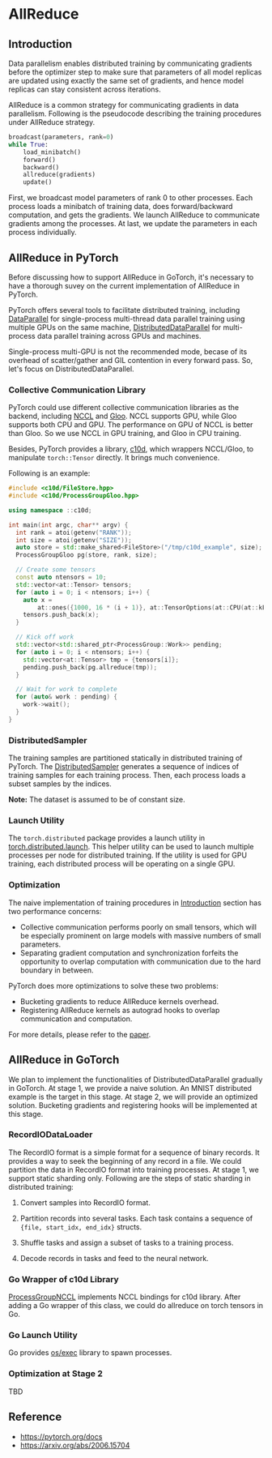 # AllReduce

## Introduction

Data parallelism enables distributed training by communicating gradients
before the optimizer step to make sure that parameters of all model replicas
are updated using exactly the same set of gradients,
and hence model replicas can stay consistent across iterations.

AllReduce is a common strategy for communicating gradients in data parallelism.
Following is the pseudocode describing the training procedures
under AllReduce strategy.

```python
broadcast(parameters, rank=0)
while True:
    load_minibatch()
    forward()
    backward()
    allreduce(gradients)
    update()
```

First, we broadcast model parameters of rank 0 to other processes.
Each process loads a minibatch of training data,
does forward/backward computation, and gets the gradients.
We launch AllReduce to communicate gradients among the processes.
At last, we update the parameters in each process individually.

## AllReduce in PyTorch

Before discussing how to support AllReduce in GoTorch,
it's necessary to have a thorough suvey on
the current implementation of AllReduce in PyTorch.

PyTorch offers several tools to facilitate distributed training,
including [DataParallel](https://pytorch.org/docs/stable/generated/torch.nn.DataParallel.html#torch.nn.DataParallel)
for single-process multi-thread data parallel training
using multiple GPUs on the same machine,
[DistributedDataParallel](https://pytorch.org/docs/stable/generated/torch.nn.parallel.DistributedDataParallel.html#torch.nn.parallel.DistributedDataParallel)
for multi-process data parallel training
across GPUs and machines.

Single-process multi-GPU is not the recommended mode,
becase of its overhead of scatter/gather and GIL contention in every forward pass.
So, let's focus on DistributedDataParallel.

### Collective Communication Library

PyTorch could use different collective communication libraries as the backend,
including [NCCL](https://developer.nvidia.com/nccl) and [Gloo](https://github.com/facebookincubator/gloo).
NCCL supports GPU, while Gloo supports both CPU and GPU.
The performance on GPU of NCCL is better than Gloo.
So we use NCCL in GPU training, and Gloo in CPU training.

Besides, PyTorch provides a library, [c10d](https://github.com/pytorch/pytorch/tree/master/torch/lib/c10d),
which wrappers NCCL/Gloo, to manipulate `torch::Tensor` directly.
It brings much convenience.

Following is an example:

```cpp
#include <c10d/FileStore.hpp>
#include <c10d/ProcessGroupGloo.hpp>

using namespace ::c10d;

int main(int argc, char** argv) {
  int rank = atoi(getenv("RANK"));
  int size = atoi(getenv("SIZE"));
  auto store = std::make_shared<FileStore>("/tmp/c10d_example", size);
  ProcessGroupGloo pg(store, rank, size);

  // Create some tensors
  const auto ntensors = 10;
  std::vector<at::Tensor> tensors;
  for (auto i = 0; i < ntensors; i++) {
    auto x =
        at::ones({1000, 16 * (i + 1)}, at::TensorOptions(at::CPU(at::kFloat)));
    tensors.push_back(x);
  }

  // Kick off work
  std::vector<std::shared_ptr<ProcessGroup::Work>> pending;
  for (auto i = 0; i < ntensors; i++) {
    std::vector<at::Tensor> tmp = {tensors[i]};
    pending.push_back(pg.allreduce(tmp));
  }

  // Wait for work to complete
  for (auto& work : pending) {
    work->wait();
  }
}
```

### DistributedSampler

The training samples are partitioned statically in distributed training of PyTorch.
The [DistributedSampler](https://pytorch.org/docs/stable/_modules/torch/utils/data/distributed.html#DistributedSampler)
generates a sequence of indices of training samples for each training process.
Then, each process loads a subset samples by the indices.

**Note:** The dataset is assumed to be of constant size.

### Launch Utility

The `torch.distributed` package provides a launch utility in
[torch.distributed.launch](https://github.com/pytorch/pytorch/blob/master/torch/distributed/launch.py).
This helper utility can be used to
launch multiple processes per node for distributed training.
If the utility is used for GPU training,
each distributed process will be operating on a single GPU.

### Optimization

The naive implementation of training procedures
in [Introduction](#Introduction) section has two performance concerns:

- Collective communication performs poorly on
small tensors, which will be especially prominent on large models
with massive numbers of small parameters.
- Separating gradient computation and synchronization forfeits the opportunity
to overlap computation with communication due to the hard boundary in between.

PyTorch does more optimizations to solve these two problems:

- Bucketing gradients to reduce AllReduce kernels overhead.
- Registering AllReduce kernels as autograd hooks
to overlap communication and computation.

For more details, please refer to the [paper](https://arxiv.org/abs/2006.15704).

## AllReduce in GoTorch

We plan to implement the functionalities of
DistributedDataParallel gradually in GoTorch.
At stage 1, we provide a naive solution.
An MNIST distributed example is the target in this stage.
At stage 2, we will provide an optimized solution.
Bucketing gradients and registering hooks will be implemented at this stage.

### RecordIODataLoader

The RecordIO format is a simple format for a sequence of binary records.
It provides a way to seek the beginning of any record in a file.
We could partition the data in RecordIO format into training processes.
At stage 1, we support static sharding only.
Following are the steps of static sharding in distributed training:

1. Convert samples into RecordIO format.

1. Partition records into several tasks. Each task contains
a sequence of `{file, start_idx, end_idx}` structs.
1. Shuffle tasks and assign a subset of tasks to a training process.

1. Decode records in tasks and feed to the neural network.

### Go Wrapper of c10d Library

[ProcessGroupNCCL](https://github.com/pytorch/pytorch/blob/master/torch/lib/c10d/ProcessGroupNCCL.hpp)
implements NCCL bindings for c10d library.
After adding a Go wrapper of this class,
we could do allreduce on torch tensors in Go.

### Go Launch Utility

Go provides [os/exec](https://golang.org/pkg/os/exec/) library to spawn processes.

### Optimization at Stage 2

TBD

## Reference

- <https://pytorch.org/docs>
- <https://arxiv.org/abs/2006.15704>
